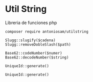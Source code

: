 Util String    
===============

Libreria de funciones php

```
composer require antoniosam/utilstring
```

```
Slugg::slugify($cadena)
Slugg::removeDobleSlash($path)
```

```
Base62::codeNumber($numer)
Base62::decodeNumber($string)
```

```
UniqueId::generate()
```

```
UniqueId::generate()
```